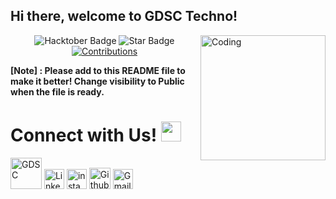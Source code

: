 ## Hi there, welcome to GDSC Techno! 
<img align="right" alt="Coding" width="200" src="https://cdn.dribbble.com/users/511295/screenshots/2629099/octocat-wave-dribbble.gif">

<div align="center">
  
<img src="https://img.shields.io/badge/hacktoberfest-2021-blueviolet" alt="Hacktober Badge"/>
 <img src="https://img.shields.io/static/v1?label=%F0%9F%8C%9F&message=If%20Useful&style=style=flat&color=BC4E99" alt="Star Badge"/>
 <a href="https://github.com/GDSC-Techno" ><img src="https://img.shields.io/badge/Contributions-welcome-violet.svg?style=flat&logo=git" alt="Contributions" /></a>
</div>


**[Note] : Please add to this README file to make it better! Change visibility to Public when the file is ready.**
<!--
## **Here are some ideas to get you started:**

🙋‍♀️ A short introduction - what is your organization all about?
🌈 Contribution guidelines - how can the community get involved?
👩‍💻 Useful resources - where can the community find your docs? Is there anything else the community should know?
🍿 Fun facts - what does your team eat for breakfast?
🧙 Remember, you can do mighty things with the power of [Markdown](https://guides.github.com/features/mastering-markdown/)
-->



# Connect with Us! <img src="https://github.com/TheDudeThatCode/TheDudeThatCode/blob/master/Assets/Handshake.gif" height="32px">


[<img src="https://pbs.twimg.com/profile_images/1195939398887641088/HHa7hzj1.png" alt="GDSC" width="50">](http://bit.ly/GDSC-Techno) [<img src="https://github.com/TheDudeThatCode/TheDudeThatCode/blob/master/Assets/Linkedin.svg" alt="Linkedin Logo" width="32">](https://www.linkedin.com/company/gdsc-techno/) [<img src="https://github.com/TheDudeThatCode/TheDudeThatCode/blob/master/Assets/Instagram.svg" alt="instagram logo" width="32">](https://www.instagram.com/gdsc_techno/) [<img src="https://cdn.svgporn.com/logos/github-icon.svg" alt="Github logo" width="34">](https://github.com/GDSC-Techno) 
[<img src="https://github.com/TheDudeThatCode/TheDudeThatCode/blob/master/Assets/Gmail.svg" alt="Gmail logo" height="32">](mailto:gdsc.techno@gmail.com)


